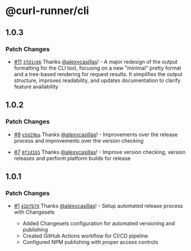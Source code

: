 # @curl-runner/cli

## 1.0.3

### Patch Changes

- [#11](https://github.com/alexvcasillas/curl-runner/pull/11) [`3fd1c66`](https://github.com/alexvcasillas/curl-runner/commit/3fd1c6640dda618ead28bee21491db28bf9be519) Thanks [@alexvcasillas](https://github.com/alexvcasillas)! - A major redesign of the output formatting for the CLI tool, focusing on a new "minimal" pretty format and a tree-based rendering for request results. It simplifies the output structure, improves readability, and updates documentation to clarify feature availability

## 1.0.2

### Patch Changes

- [#8](https://github.com/alexvcasillas/curl-runner/pull/8) [`e5d29ba`](https://github.com/alexvcasillas/curl-runner/commit/e5d29ba10590072ff94bcae031552ad772e1d318) Thanks [@alexvcasillas](https://github.com/alexvcasillas)! - Improvements over the release process and improvements over the version checking

- [#7](https://github.com/alexvcasillas/curl-runner/pull/7) [`0f1d1b5`](https://github.com/alexvcasillas/curl-runner/commit/0f1d1b5609a4848dd2da9482ef219ceee4812229) Thanks [@alexvcasillas](https://github.com/alexvcasillas)! - Improve version checking, version releases and perform platform builds for release

## 1.0.1

### Patch Changes

- [#1](https://github.com/alexvcasillas/curl-runner/pull/1) [`41bfb79`](https://github.com/alexvcasillas/curl-runner/commit/41bfb79d64b3229d811b41ab3e84da7961164310) Thanks [@alexvcasillas](https://github.com/alexvcasillas)! - Setup automated release process with Changesets

  - Added Changesets configuration for automated versioning and publishing
  - Created GitHub Actions workflow for CI/CD pipeline
  - Configured NPM publishing with proper access controls
